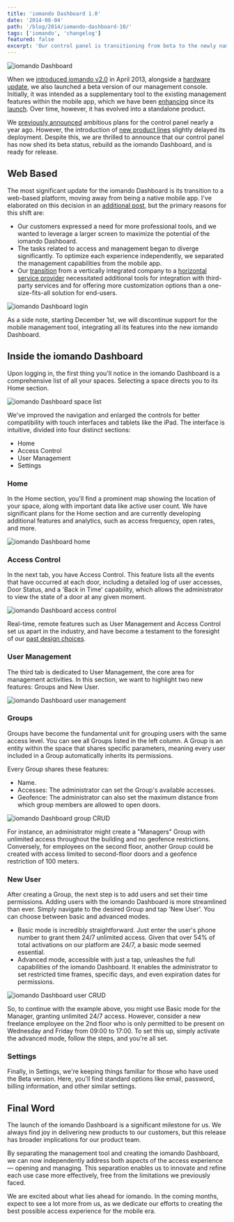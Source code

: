 ```yaml
---
title: 'iomando Dashboard 1.0'
date: '2014-08-04'
path: '/blog/2014/iomando-dashboard-10/'
tags: ['iomando', 'changelog']
featured: false
excerpt: 'Our control panel is transitioning from beta to the newly named iomando Dashboard, and is now ready for release.'
---
```


![iomando Dashboard](../images/iomando-dashboard.jpg 'iomando Dashboard')

When we [introduced iomando v2.0](/blog/2013/iomando-20) in April 2013, alongside a [hardware update](/blog/2013/iomando-20-hardware), we also launched a beta version of our management console. Initially, it was intended as a supplementary tool to the existing management features within the mobile app, which we have been [enhancing](/blog/2013/iomando-11) since its [launch](/blog/2013/iomando-10). Over time, however, it has evolved into a standalone product.

We [previously announced](/blog/2014/iomando-door-status/) ambitious plans for the control panel nearly a year ago. However, the introduction of [new product lines](/blog/2014/iomando-api) slightly delayed its deployment. Despite this, we are thrilled to announce that our control panel has now shed its beta status, rebuild as the iomando Dashboard, and is ready for release.

## Web Based

The most significant update for the iomando Dashboard is its transition to a web-based platform, moving away from being a native mobile app. I've elaborated on this decision in an [additional post](/blog/2014/mobile-to-web), but the primary reasons for this shift are:

- Our customers expressed a need for more professional tools, and we wanted to leverage a larger screen to maximize the potential of the iomando Dashboard.
- The tasks related to access and management began to diverge significantly. To optimize each experience independently, we separated the management capabilities from the mobile app.
- Our [transition](/blog/2014/hard-choices) from a vertically integrated company to a [horizontal service provider](/blog/2014/iomando-api) necessitated additional tools for integration with third-party services and for offering more customization options than a one-size-fits-all solution for end-users.

![iomando Dashboard login](../images/iomando-dashboard-login.jpg 'iomando Dashboard login')

As a side note, starting December 1st, we will discontinue support for the mobile management tool, integrating all its features into the new iomando Dashboard.

## Inside the iomando Dashboard

Upon logging in, the first thing you'll notice in the iomando Dashboard is a comprehensive list of all your spaces. Selecting a space directs you to its Home section.

![iomando Dashboard space list](../images/iomando-dashboard-space-list.jpg 'iomando Dashboard space list')

We've improved the navigation and enlarged the controls for better compatibility with touch interfaces and tablets like the iPad. The interface is intuitive, divided into four distinct sections:

- Home
- Access Control
- User Management
- Settings

### Home

In the Home section, you'll find a prominent map showing the location of your space, along with important data like active user count. We have significant plans for the Home section and are currently developing additional features and analytics, such as access frequency, open rates, and more.

![iomando Dashboard home](../images/iomando-dashboard-home.jpg 'iomando Dashboard home')

### Access Control

In the next tab, you have Access Control. This feature lists all the events that have occurred at each door, including a detailed log of user accesses, Door Status, and a 'Back in Time' capability, which allows the administrator to view the state of a door at any given moment.

![iomando Dashboard access control](../images/iomando-dashboard-access-control.jpg 'iomando Dashboard access control')

Real-time, remote features such as User Management and Access Control set us apart in the industry, and have become a testament to the foresight of our [past design choices](/blog/2013/betting-on-cellular/).

### User Management

The third tab is dedicated to User Management, the core area for management activities. In this section, we want to highlight two new features: Groups and New User.

![iomando Dashboard user management](../images/iomando-dashboard-user-management.jpg 'iomando Dashboard user management')

### Groups

Groups have become the fundamental unit for grouping users with the same access level. You can see all Groups listed in the left column. A Group is an entity within the space that shares specific parameters, meaning every user included in a Group automatically inherits its permissions.

Every Group shares these features:

- Name.
- Accesses: The administrator can set the Group's available accesses.
- Geofence: The administrator can also set the maximum distance from which group members are allowed to open doors.

![iomando Dashboard group CRUD](../images/iomando-dashboard-group-crud.jpg 'iomando Dashboard group CRUD')

For instance, an administrator might create a "Managers" Group with unlimited access throughout the building and no geofence restrictions. Conversely, for employees on the second floor, another Group could be created with access limited to second-floor doors and a geofence restriction of 100 meters.

### New User

After creating a Group, the next step is to add users and set their time permissions. Adding users with the iomando Dashboard is more streamlined than ever. Simply navigate to the desired Group and tap 'New User'. You can choose between basic and advanced modes.

- Basic mode is incredibly straightforward. Just enter the user's phone number to grant them 24/7 unlimited access. Given that over 54% of total activations on our platform are 24/7, a basic mode seemed essential.
- Advanced mode, accessible with just a tap, unleashes the full capabilities of the iomando Dashboard. It enables the administrator to set restricted time frames, specific days, and even expiration dates for permissions.

![iomando Dashboard user CRUD](../images/iomando-dashboard-user-crud.jpg 'iomando Dashboard user CRUD')

So, to continue with the example above, you might use Basic mode for the Manager, granting unlimited 24/7 access. However, consider a new freelance employee on the 2nd floor who is only permitted to be present on Wednesday and Friday from 09:00 to 17:00. To set this up, simply activate the advanced mode, follow the steps, and you're all set.

### Settings 

Finally, in Settings, we're keeping things familiar for those who have used the Beta version. Here, you'll find standard options like email, password, billing information, and other similar settings.

## Final Word 

The launch of the iomando Dashboard is a significant milestone for us. We always find joy in delivering new products to our customers, but this release has broader implications for our product team.

By separating the management tool and creating the iomando Dashboard, we can now independently address both aspects of the access experience — opening and managing. This separation enables us to innovate and refine each use case more effectively, free from the limitations we previously faced.

We are excited about what lies ahead for iomando. In the coming months, expect to see a lot more from us, as we dedicate our efforts to creating the best possible access experience for the mobile era.
